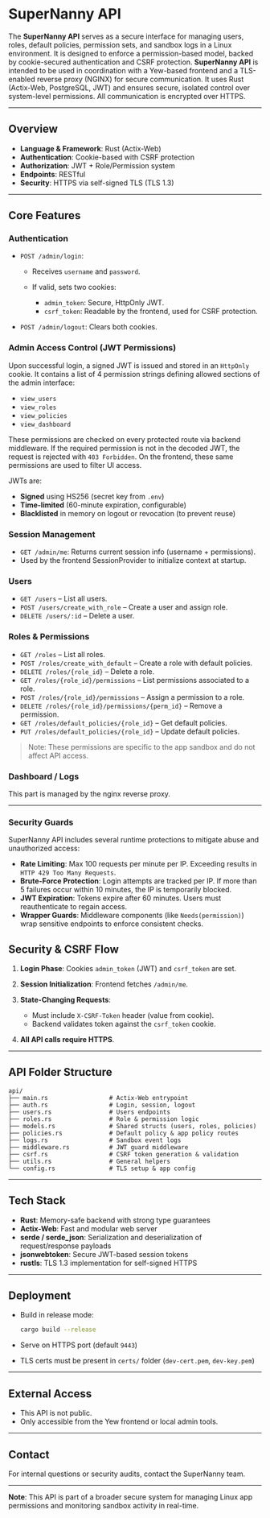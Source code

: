 # SuperNanny API

The **SuperNanny API** serves as a secure interface for managing users, roles, default policies, permission sets, and sandbox logs in a Linux environment. It is designed to enforce a permission-based model, backed by cookie-secured authentication and CSRF protection. **SuperNanny API** is intended to be used in coordination with a Yew-based frontend and a TLS-enabled reverse proxy (NGINX) for secure communication. It uses Rust (Actix-Web, PostgreSQL, JWT) and ensures secure, isolated control over system-level permissions. All communication is encrypted over HTTPS.

---

## Overview

* **Language & Framework**: Rust (Actix-Web)
* **Authentication**: Cookie-based with CSRF protection
* **Authorization**: JWT + Role/Permission system
* **Endpoints**: RESTful
* **Security**: HTTPS via self-signed TLS (TLS 1.3)

---

## Core Features

### Authentication

* `POST /admin/login`:

  * Receives `username` and `password`.
  * If valid, sets two cookies:

    * `admin_token`: Secure, HttpOnly JWT.
    * `csrf_token`: Readable by the frontend, used for CSRF protection.
* `POST /admin/logout`: Clears both cookies.

### Admin Access Control (JWT Permissions)

Upon successful login, a signed JWT is issued and stored in an `HttpOnly` cookie. It contains a list of 4 permission strings defining allowed sections of the admin interface:

* `view_users`
* `view_roles`
* `view_policies`
* `view_dashboard`

These permissions are checked on every protected route via backend middleware. If the required permission is not in the decoded JWT, the request is rejected with `403 Forbidden`. On the frontend, these same permissions are used to filter UI access.

JWTs are:

* **Signed** using HS256 (secret key from `.env`)
* **Time-limited** (60-minute expiration, configurable)
* **Blacklisted** in memory on logout or revocation (to prevent reuse)

### Session Management

* `GET /admin/me`: Returns current session info (username + permissions).
* Used by the frontend SessionProvider to initialize context at startup.

### Users

* `GET /users` – List all users.
* `POST /users/create_with_role` – Create a user and assign role.
* `DELETE /users/:id` – Delete a user.

### Roles & Permissions

* `GET /roles` – List all roles.
* `POST /roles/create_with_default` – Create a role with default policies.
* `DELETE /roles/{role_id}` – Delete a role.
* `GET /roles/{role_id}/permissions` – List permissions associated to a role.
* `POST /roles/{role_id}/permissions` – Assign a permission to a role.
* `DELETE /roles/{role_id}/permissions/{perm_id}` – Remove a permission.
* `GET /roles/default_policies/{role_id}` – Get default policies.
* `PUT /roles/default_policies/{role_id}` – Update default policies.

> Note: These permissions are specific to the app sandbox and do not affect API access.

### Dashboard / Logs

This part is managed by the nginx reverse proxy.

---

### Security Guards

SuperNanny API includes several runtime protections to mitigate abuse and unauthorized access:

* **Rate Limiting**: Max 100 requests per minute per IP. Exceeding results in `HTTP 429 Too Many Requests`.
* **Brute-Force Protection**: Login attempts are tracked per IP. If more than 5 failures occur within 10 minutes, the IP is temporarily blocked.
* **JWT Expiration**: Tokens expire after 60 minutes. Users must reauthenticate to regain access.
* **Wrapper Guards**: Middleware components (like `Needs(permission)`) wrap sensitive endpoints to enforce consistent checks.

## Security & CSRF Flow

1. **Login Phase**: Cookies `admin_token` (JWT) and `csrf_token` are set.
2. **Session Initialization**: Frontend fetches `/admin/me`.
3. **State-Changing Requests**:

   * Must include `X-CSRF-Token` header (value from cookie).
   * Backend validates token against the `csrf_token` cookie.
4. **All API calls require HTTPS**.

---

## API Folder Structure

```
api/
├── main.rs                 # Actix-Web entrypoint
├── auth.rs                 # Login, session, logout
├── users.rs                # Users endpoints
├── roles.rs                # Role & permission logic
├── models.rs               # Shared structs (users, roles, policies)
├── policies.rs             # Default policy & app policy routes
├── logs.rs                 # Sandbox event logs
├── middleware.rs           # JWT guard middleware
├── csrf.rs                 # CSRF token generation & validation
├── utils.rs                # General helpers
└── config.rs               # TLS setup & app config
```

---

## Tech Stack

* **Rust**: Memory-safe backend with strong type guarantees
* **Actix-Web**: Fast and modular web server
* **serde / serde\_json**: Serialization and deserialization of request/response payloads
* **jsonwebtoken**: Secure JWT-based session tokens
* **rustls**: TLS 1.3 implementation for self-signed HTTPS

---

## Deployment

* Build in release mode:

  ```bash
  cargo build --release
  ```
* Serve on HTTPS port (default `9443`)
* TLS certs must be present in `certs/` folder (`dev-cert.pem`, `dev-key.pem`)

---

## External Access

* This API is not public.
* Only accessible from the Yew frontend or local admin tools.

---

## Contact

For internal questions or security audits, contact the SuperNanny team.

---

**Note**: This API is part of a broader secure system for managing Linux app permissions and monitoring sandbox activity in real-time.
